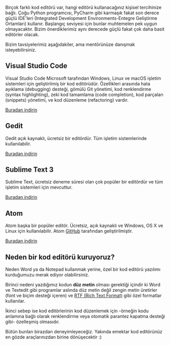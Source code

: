 Birçok farklı kod editörü var, hangi editörü kullanacağınız kişisel tercihinize bağlı. Çoğu Python programcısı, PyCharm gibi karmaşık fakat son derece güçlü IDE'leri (Integrated Development Environments-Entegre Geliştirme Ortamları) kullanır. Başlangıç seviyesi için bunlar muhtemelen pek uygun olmayacaktır. Bizim önerdiklerimiz aynı derecede güçlü fakat çok daha basit editörler olacak.

Bizim tavsiyelerimiz aşağıdakiler, ama mentörünüze danışmak isteyebilirsiniz.

## Visual Studio Code

Visual Studio Code Microsoft tarafından Windows, Linux ve macOS işletim sistemleri için geliştirilmiş bir kod editörüdür. Özellikleri arasında hata ayıklama (debugging) desteği, gömülü Git yönetimi, kod renklendirme (syntax highlighting), zeki kod tamamlama (code completion), kod parçaları (snippets) yönetimi, ve kod düzenleme (refactoring) vardır.

[Buradan indirin](https://code.visualstudio.com/)

## Gedit

Gedit açık kaynaklı, ücretsiz bir editördür. Tüm işletim sistemlerinde kullanılabilir.

[Buradan indirin](https://wiki.gnome.org/Apps/Gedit#Download)

## Sublime Text 3

Sublime Text, ücretsiz deneme süresi olan çok popüler bir editördür ve tüm işletim sistemleri için mevcuttur.

[Buradan indirin](https://www.sublimetext.com/3)

## Atom

Atom başka bir popüler editör. Ücretsiz, açık kaynaklı ve Windows, OS X ve Linux için kullanılabilir. Atom [GitHub](https://github.com/) tarafından geliştirilmiştir.

[Buradan indirin](https://atom.io/)

## Neden bir kod editörü kuruyoruz?

Neden Word ya da Notepad kullanmak yerine, özel bir kod editörü yazılımı kurduğumuzu merak ediyor olabilirsiniz.

Birinci nedeni yazdığımız kodun **düz metin** olması gerektiği içindir ki Word ve Textedit gibi programlar aslında düz metin değil zengin metin üretirler (font ve biçim desteği içeren) ve [RTF (Rich Text Format)](https://en.wikipedia.org/wiki/Rich_Text_Format) gibi özel formatlar kullanılar.

İkinci sebep ise kod editörlerinin kod düzenlemek için -örneğin kodu anlamına bağlı olarak renklendirme veya otomatik parantez kapatma desteği gibi- özelleşmiş olmasıdır.

Bütün bunları birazdan deneyimleyeceğiz. Yakında emektar kod editörünüz en gözde araçlarınızdan birine dönüşecektir :)